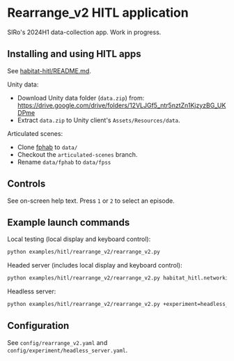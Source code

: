 # Rearrange_v2 HITL application

SIRo's 2024H1 data-collection app. Work in progress.

## Installing and using HITL apps
See [habitat-hitl/README.md](../../../habitat-hitl/README.md).

Unity data:
* Download Unity data folder (`data.zip`) from: https://drive.google.com/drive/folders/12VLJGf5_ntr5nztZn1KjzyzBG_UKDPme
* Extract `data.zip` to Unity client's `Assets/Resources/data`.

Articulated scenes:
* Clone [fphab](https://huggingface.co/datasets/fpss/fphab) to `data/`
* Checkout the `articulated-scenes` branch.
* Rename `data/fphab` to `data/fpss`

## Controls
See on-screen help text. Press `1` or `2` to select an episode.

## Example launch commands

Local testing (local display and keyboard control):
```bash
python examples/hitl/rearrange_v2/rearrange_v2.py
```

Headed server (includes local display and keyboard control):
```bash
python examples/hitl/rearrange_v2/rearrange_v2.py habitat_hitl.networking.enable=True
```

Headless server:
```bash
python examples/hitl/rearrange_v2/rearrange_v2.py +experiment=headless_server
```

## Configuration
See `config/rearrange_v2.yaml` and `config/experiment/headless_server.yaml`.
